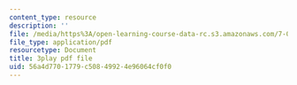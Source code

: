 ```yaml
---
content_type: resource
description: ''
file: /media/https%3A/open-learning-course-data-rc.s3.amazonaws.com/7-016-introductory-biology-fall-2018/56a4d7701779c50849924e96064cf0f0_SA8dRTq3qUA.pdf
file_type: application/pdf
resourcetype: Document
title: 3play pdf file
uid: 56a4d770-1779-c508-4992-4e96064cf0f0
---
```

